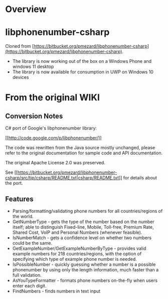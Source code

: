 # Overview

# libphonenumber-csharp

Cloned from [https://bitbucket.org/pmezard/libphonenumber-csharp](https://bitbucket.org/pmezard/libphonenumber-csharp).

* The library is now working out of the box on a Windows Phone and windows 11 desktop 
* The library is now available for consumption in UWP on Windows 10 devices


# From the original WIKI
## Conversion Notes

C# port of Google's libphonenumber library:

  [[http://code.google.com/p/libphonenumber/]]

  The code was rewritten from the Java source mostly unchanged, please refer to the original documentation for sample code and API documentation.

  The original Apache License 2.0 was preserved.

  See [[https://bitbucket.org/pmezard/libphonenumber-csharp/src/tip/csharp/README.txt|csharp/README.txt]] for details about the port.

## Features

  * Parsing/formatting/validating phone numbers for all countries/regions of the world.
  * GetNumberType - gets the type of the number based on the number itself; able to distinguish Fixed-line, Mobile, Toll-free, Premium Rate, Shared Cost, VoIP and Personal Numbers (whenever feasible).
  * IsNumberMatch - gets a confidence level on whether two numbers could be the same.
  * GetExampleNumber/GetExampleNumberByType - provides valid example numbers for 218 countries/regions, with the option of specifying which type of example phone number is needed.
  * IsPossibleNumber - quickly guessing whether a number is a possible phonenumber by using only the length information, much faster than a full validation.
  * AsYouTypeFormatter - formats phone numbers on-the-fly when users enter each digit.
  * FindNumbers - finds numbers in text input 

